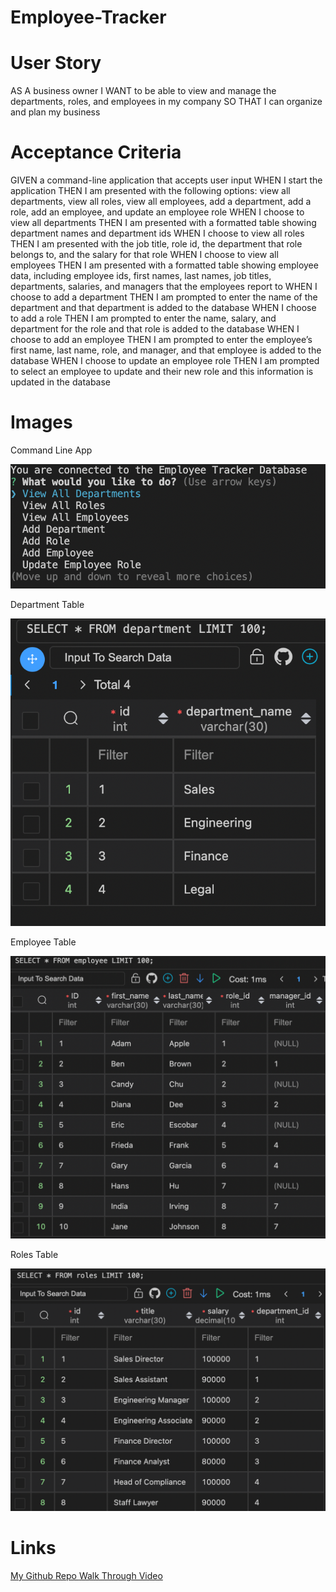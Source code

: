 # Employee-Tracker
# User Story
AS A business owner
I WANT to be able to view and manage the departments, roles, and employees in my company
SO THAT I can organize and plan my business
# Acceptance Criteria
GIVEN a command-line application that accepts user input
WHEN I start the application
THEN I am presented with the following options: view all departments, view all roles, view all employees, add a department, add a role, add an employee, and update an employee role
WHEN I choose to view all departments
THEN I am presented with a formatted table showing department names and department ids
WHEN I choose to view all roles
THEN I am presented with the job title, role id, the department that role belongs to, and the salary for that role
WHEN I choose to view all employees
THEN I am presented with a formatted table showing employee data, including employee ids, first names, last names, job titles, departments, salaries, and managers that the employees report to
WHEN I choose to add a department
THEN I am prompted to enter the name of the department and that department is added to the database
WHEN I choose to add a role
THEN I am prompted to enter the name, salary, and department for the role and that role is added to the database
WHEN I choose to add an employee
THEN I am prompted to enter the employee’s first name, last name, role, and manager, and that employee is added to the database
WHEN I choose to update an employee role
THEN I am prompted to select an employee to update and their new role and this information is updated in the database

# Images
<p>Command Line App</p>
<img src ="./images/startApp() .png">
<p>Department Table</p>
<img src ="./images/department table.png">
<p>Employee Table</p>
<img src ="./images/employee table.png">
<p>Roles Table</p>
<img src ="./images/roles table.png">

# Links
<a href = "https://github.com/pcancio">My Github Repo </a>
<a href ="https://watch.screencastify.com/v/8bGYZ3Hl1VRCkAMWKojE">Walk Through Video</a>